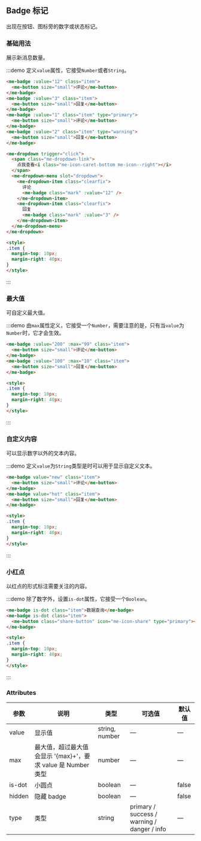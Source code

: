 ## Badge 标记

出现在按钮、图标旁的数字或状态标记。

### 基础用法
展示新消息数量。

:::demo 定义`value`属性，它接受`Number`或者`String`。

```html
<me-badge :value="12" class="item">
  <me-button size="small">评论</me-button>
</me-badge>
<me-badge :value="3" class="item">
  <me-button size="small">回复</me-button>
</me-badge>
<me-badge :value="1" class="item" type="primary">
  <me-button size="small">评论</me-button>
</me-badge>
<me-badge :value="2" class="item" type="warning">
  <me-button size="small">回复</me-button>
</me-badge>

<me-dropdown trigger="click">
  <span class="me-dropdown-link">
    点我查看<i class="me-icon-caret-bottom me-icon--right"></i>
  </span>
  <me-dropdown-menu slot="dropdown">
    <me-dropdown-item class="clearfix">
      评论
      <me-badge class="mark" :value="12" />
    </me-dropdown-item>
    <me-dropdown-item class="clearfix">
      回复
      <me-badge class="mark" :value="3" />
    </me-dropdown-item>
  </me-dropdown-menu>
</me-dropdown>

<style>
.item {
  margin-top: 10px;
  margin-right: 40px;
}
</style>
```
:::

### 最大值
可自定义最大值。

:::demo 由`max`属性定义，它接受一个`Number`，需要注意的是，只有当`value`为`Number`时，它才会生效。

```html
<me-badge :value="200" :max="99" class="item">
  <me-button size="small">评论</me-button>
</me-badge>
<me-badge :value="100" :max="10" class="item">
  <me-button size="small">回复</me-button>
</me-badge>

<style>
.item {
  margin-top: 10px;
  margin-right: 40px;
}
</style>
```
:::

### 自定义内容
可以显示数字以外的文本内容。

:::demo 定义`value`为`String`类型是时可以用于显示自定义文本。

```html
<me-badge value="new" class="item">
  <me-button size="small">评论</me-button>
</me-badge>
<me-badge value="hot" class="item">
  <me-button size="small">回复</me-button>
</me-badge>

<style>
.item {
  margin-top: 10px;
  margin-right: 40px;
}
</style>
```
:::

### 小红点
以红点的形式标注需要关注的内容。

:::demo 除了数字外，设置`is-dot`属性，它接受一个`Boolean`。

```html
<me-badge is-dot class="item">数据查询</me-badge>
<me-badge is-dot class="item">
  <me-button class="share-button" icon="me-icon-share" type="primary"></me-button>
</me-badge>

<style>
.item {
  margin-top: 10px;
  margin-right: 40px;
}
</style>
```
:::

### Attributes
| 参数          | 说明            | 类型            | 可选值                 | 默认值   |
|------------- |---------------- |---------------- |---------------------- |-------- |
| value        | 显示值           | string, number  |          —            |    —    |
| max          | 最大值，超过最大值会显示 '{max}+'，要求 value 是 Number 类型    | number  |         —              |     —    |
| is-dot       | 小圆点           | boolean         |         —             |  false  |
| hidden       | 隐藏 badge       | boolean         |         —             |  false  |
| type         | 类型             | string          | primary / success / warning / danger / info |    —    |
